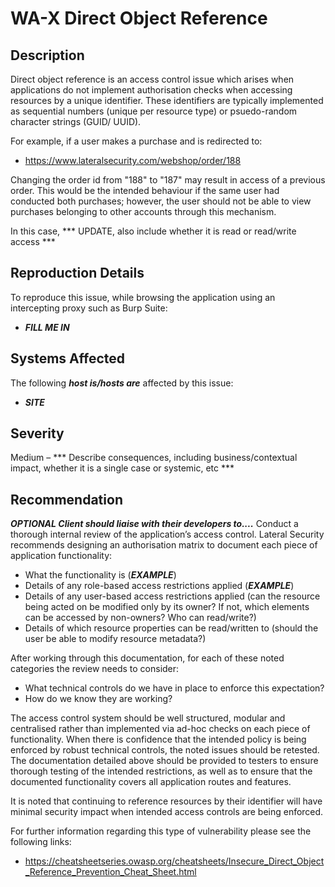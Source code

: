 WA-X Direct Object Reference
============================

Description
-----------
Direct object reference is an access control issue which arises when applications do not implement authorisation checks when accessing resources by a unique identifier.
These identifiers are typically implemented as sequential numbers (unique per resource type) or psuedo-random character strings (GUID/ UUID).

For example, if a user makes a purchase and is redirected to:
* https://www.lateralsecurity.com/webshop/order/188

Changing the order id from "188" to "187" may result in access of a previous order. This would be the intended behaviour if the same user had conducted both purchases; however, the user should not be able to view purchases belonging to other accounts through this mechanism.

In this case, *** UPDATE, also include whether it is read or read/write access ***

Reproduction Details
--------------------
To reproduce this issue, while browsing the application using an intercepting proxy such as Burp Suite:
  * ***FILL ME IN***

Systems Affected
----------------
The following ***host is/hosts are*** affected by this issue:
  * ***SITE***

Severity
--------
Medium – *** Describe consequences, including business/contextual impact, whether it is a single case or systemic, etc  ***

Recommendation
--------------
***OPTIONAL Client should liaise with their developers to....*** Conduct a thorough internal review of the application’s access control. Lateral Security recommends designing an authorisation matrix to document each piece of application functionality:

 * What the functionality is (***EXAMPLE***)
 * Details of any role-based access restrictions applied (***EXAMPLE***)
 * Details of any user-based access restrictions applied (can the resource being acted on be modified only by its owner? If not, which elements can be accessed by non-owners? Who can read/write?)
 * Details of which resource properties can be read/written to (should the user be able to modify resource metadata?)

After working through this documentation, for each of these noted categories the review needs to consider:
 * What technical controls do we have in place to enforce this expectation?
 * How do we know they are working?

The access control system should be well structured, modular and centralised rather than implemented via ad-hoc checks on each piece of functionality.
When there is confidence that the intended policy is being enforced by robust technical controls, the noted issues should be retested.
The documentation detailed above should be provided to testers to ensure thorough testing of the intended restrictions, as well as to ensure that the documented functionality covers all application routes and features.

It is noted that continuing to reference resources by their identifier will have minimal security impact when intended access controls are being enforced.

For further information regarding this type of vulnerability please see the following links:
  * https://cheatsheetseries.owasp.org/cheatsheets/Insecure_Direct_Object_Reference_Prevention_Cheat_Sheet.html
